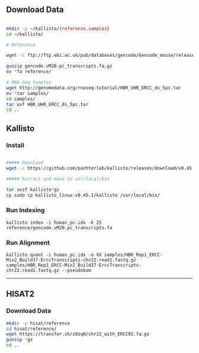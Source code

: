 ## Download Data

```bash

mkdir -p ~/kallisto/{reference,samples}
cd ~/kallisto/

# Reference

wget -c ftp://ftp.ebi.ac.uk/pub/databases/gencode/Gencode_mouse/release_M20/gencode.vM20.pc_transcripts.fa.gz

gunzip gencode.vM20.pc_transcripts.fa.gz
mv *fa reference/

# RNA-Seq Samples
wget http://genomedata.org/rnaseq-tutorial/HBR_UHR_ERCC_ds_5pc.tar
mv *tar samples/
cd samples/
tar xvf HBR_UHR_ERCC_ds_5pc.tar
cd ..

```

## Kallisto

### Install

```bash

##### Download
wget -c https://github.com/pachterlab/kallisto/releases/download/v0.45.1/kallisto_linux-v0.45.1.tar.gz

##### Extract and move to usr/local/bin

tar xvzf kallisto*gz
cp sudo cp kallisto_linux-v0.45.1/kallisto /usr/local/bin/

```

###  Run Indexing

`kallisto index -i human_pc.idx -k 25 reference/gencode.vM20.pc_transcripts.fa`

### Run Alignment
`kallisto quant -i human_pc.idx -o XX samples/HBR_Rep1_ERCC-Mix2_Build37-ErccTranscripts-chr22.read1.fastq.gz samples/HBR_Rep1_ERCC-Mix2_Build37-ErccTranscripts-chr22.read2.fastq.gz --pseudobam`

---

## HISAT2


### Download Data

```bash
mkdir -p hisat/reference
cd hisat/reference/
wget https://transfer.sh/z8zqO/chr22_with_ERCC92.fa.gz
gunzip *gz
cd ..
```






